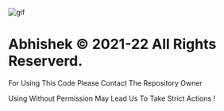 
  ![gif](https://user-images.githubusercontent.com/84964362/121051300-fa3a8500-c7d6-11eb-8b24-9e5f3a6f077a.gif)
# Abhishek © 2021-22 All Rights Reserverd.

 For Using This Code Please Contact The Repository Owner

Using Without Permission May Lead Us To Take Strict Actions !
